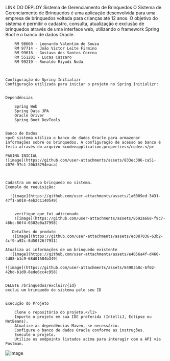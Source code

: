 LINK DO DEPLOY
    Sistema de Gerenciamento de Brinquedos
   O Sistema de Gerenciamento de Brinquedos é uma aplicação desenvolvida para uma empresa de brinquedos voltada para crianças até 12 anos. O objetivo do sistema é permitir o cadastro, consulta, atualização e exclusão de brinquedos através de uma interface web,     utilizando o framework Spring Boot e o banco de dados Oracle.

    
    
        RM 98660 - Leonardo Valentim de Souza
        RM 97714 - João Victor Leite Firmino
        RM 99618 - Gustavo dos Santos Correa
        RM 551201 - Lucas Cazzaro
        RM 99219 - Ronaldo Riyudi Noda
        
    

    Configuração do Spring Initializr
    Configuração utilizada para iniciar o projeto no Spring Initializr:


    Dependências
    
        Spring Web
        Spring Data JPA
        Oracle Driver
        Spring Boot DevTools
    

    Banco de Dados
    <p>O sistema utiliza o banco de dados Oracle para armazenar informações sobre os brinquedos. A configuração de acesso ao banco é feita através do arquivo <code>application.properties</code>.</p>

    PAGINA INICIAL
    ![image](https://github.com/user-attachments/assets/833ec396-ca51-4076-97c1-20b33794eaca)


    
    Cadastra um novo brinquedo no sistema.
    Exemplo de requisição:
    
      ![image](https://github.com/user-attachments/assets/1a6009ed-3431-47f1-a018-4eb2c1140549)

   
        verifique que foi adicionado
        ![image](https://github.com/user-attachments/assets/8592a668-f9c7-46bc-86f4-0302e0a37998)

       Detalhes do produto
       ![image](https://github.com/user-attachments/assets/ec087036-63b2-4cf9-a92c-8d50f26f7931)

    Atualiza as informações de um brinquedo existente
      ![image](https://github.com/user-attachments/assets/e4056a4f-d460-4d88-b1c9-68d01584b349)

    ![image](https://github.com/user-attachments/assets/84903b0c-6f02-42bd-b1d0-8ede6cc4c958)


    DELETE /brinquedos/excluir/{id}
    exclui um brinquedo do sistema pelo seu ID


    Execução do Projeto
  
        Clone o repositório do projeto.</li>
        Importe o projeto em sua IDE preferida (IntelliJ, Eclipse ou NetBeans).
        Atualize as dependências Maven, se necessário.
        Configure o banco de dados Oracle conforme as instruções.
        Execute o projeto.
        Utilize os endpoints listados acima para interagir com a API via Postman.
![image](https://github.com/user-attachments/assets/ff194965-b035-47e1-b68a-12aa6345f3da)

